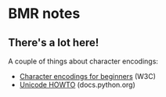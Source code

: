 # BMR notes
## There's a lot here!
A couple of things about character encodings:
- [Character encodings for beginners](https://www.w3.org/International/questions/qa-what-is-encoding) (W3C)
- [Unicode HOWTO](https://docs.python.org/3.6/howto/unicode.html) (docs.python.org)
